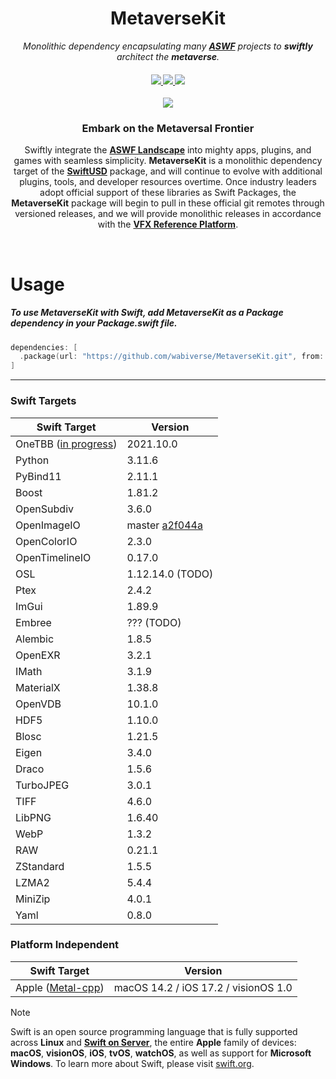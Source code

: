 <div align="center">

<h1 align="center">
  MetaverseKit
</h1>

<p align="center">
  <i align="center">Monolithic dependency encapsulating many <a href="https://landscape.aswf.io"><b>ASWF</b></a> projects to <b>swiftly</b> architect the <b>metaverse</b>.</i>
</p>

<h4 align="center">
  <a href="https://github.com/wabiverse/MetaverseKit/actions/workflows/swift-ubuntu.yml">
    <img src="https://img.shields.io/github/actions/workflow/status/wabiverse/MetaverseKit/swift-ubuntu.yml?style=flat-square&label=ubuntu%20&labelColor=E95420&logoColor=FFFFFF&logo=ubuntu">
  </a>
  <a href="https://github.com/wabiverse/MetaverseKit/actions/workflows/swift-macos.yml">
    <img src="https://img.shields.io/github/actions/workflow/status/wabiverse/MetaverseKit/swift-macos.yml?style=flat-square&label=macOS&labelColor=000000&logo=apple">
  </a>
  <a href="https://github.com/wabiverse/MetaverseKit/actions/workflows/swift-debug-windows.yml">
    <img src="https://img.shields.io/github/actions/workflow/status/wabiverse/MetaverseKit/swift-debug-windows.yml?style=flat-square&label=windows&labelColor=357EC7&logo=gitforwindows">
  </a>
</h4>

<image src="https://media.giphy.com/media/v1.Y2lkPTc5MGI3NjExb2pxN2Q4Y29kdmtuaGp5b3JwMDRhdmtmcHJ0c3VzZXhrc25hdnV1ZiZlcD12MV9pbnRlcm5hbF9naWZfYnlfaWQmY3Q9Zw/f9m9SX5FUGIUImpaSa/giphy.gif">

### Embark on the Metaversal Frontier 

Swiftly integrate the [**ASWF Landscape**](https://landscape.aswf.io) into mighty apps, plugins, and games with seamless simplicity. 
**MetaverseKit** is a monolithic dependency target of the [**SwiftUSD**](https://github.com/wabiverse/SwiftUSD) package, and will
continue to evolve with additional plugins, tools, and developer resources overtime. Once industry leaders adopt official support
of these libraries as Swift Packages, the **MetaverseKit** package will begin to pull in these official git remotes through versioned
releases, and we will provide monolithic releases in accordance with the [**VFX Reference Platform**](https://vfxplatform.com).

<br/>

</div>

# Usage
##### To use MetaverseKit with Swift, add **MetaverseKit** as a **Package** dependency in your Package.swift file.
```swift
dependencies: [
  .package(url: "https://github.com/wabiverse/MetaverseKit.git", from: "1.8.7"),
]
```

<hr/>

### Swift Targets

| Swift Target                                                               | Version           |
| -------------------------------------------------------------------------- | ----------------- |
| OneTBB ([in progress](https://github.com/oneapi-src/oneTBB/issues/1244))   | 2021.10.0         |
| Python                                                                     | 3.11.6            |
| PyBind11                                                                   | 2.11.1            |
| Boost                                                                      | 1.81.2            |
| OpenSubdiv                                                                 | 3.6.0             |
| OpenImageIO                                                                | master [a2f044a](https://github.com/AcademySoftwareFoundation/OpenImageIO/commit/a2f044a34c70b361d4927728b67714517cfd59ed)           |
| OpenColorIO                                                                | 2.3.0             |
| OpenTimelineIO                                                             | 0.17.0            |
| OSL                                                                        | 1.12.14.0 (TODO)  |
| Ptex                                                                       | 2.4.2             |
| ImGui                                                                      | 1.89.9            |
| Embree                                                                     | ??? (TODO)        |
| Alembic                                                                    | 1.8.5             |
| OpenEXR                                                                    | 3.2.1             |
| IMath                                                                      | 3.1.9             |
| MaterialX                                                                  | 1.38.8            |
| OpenVDB                                                                    | 10.1.0            |
| HDF5                                                                       | 1.10.0            |
| Blosc                                                                      | 1.21.5            |
| Eigen                                                                      | 3.4.0             |
| Draco                                                                      | 1.5.6             |
| TurboJPEG                                                                  | 3.0.1             |
| TIFF                                                                       | 4.6.0             |
| LibPNG                                                                     | 1.6.40            |
| WebP                                                                       | 1.3.2             |
| RAW                                                                        | 0.21.1            |
| ZStandard                                                                  | 1.5.5             |
| LZMA2                                                                      | 5.4.4             |
| MiniZip                                                                    | 4.0.1             |
| Yaml                                                                       | 0.8.0             |

### Platform Independent
| Swift Target                                                                                                                                           | Version                              |
| ------------------------------------------------------------------------------------------------------------------------------------------------------ | ------------------------------------ |
| Apple ([Metal-cpp]([https://github.com/oneapi-src/oneTBB/issues/1244](https://developer.apple.com/metal/cpp/files/metal-cpp_macOS14.2_iOS17.2.zip)))   | macOS 14.2 / iOS 17.2 / visionOS 1.0 |

> [!NOTE]
> Swift is an open source programming language that is fully
> supported across **Linux** and [**Swift on Server**](https://www.swift.org/server/),
> the entire **Apple** family of devices: **macOS**, **visionOS**, **iOS**, **tvOS**, **watchOS**,
> as well as support for **Microsoft Windows**. To learn more about Swift, please visit [swift.org](https://www.swift.org).
<br>
